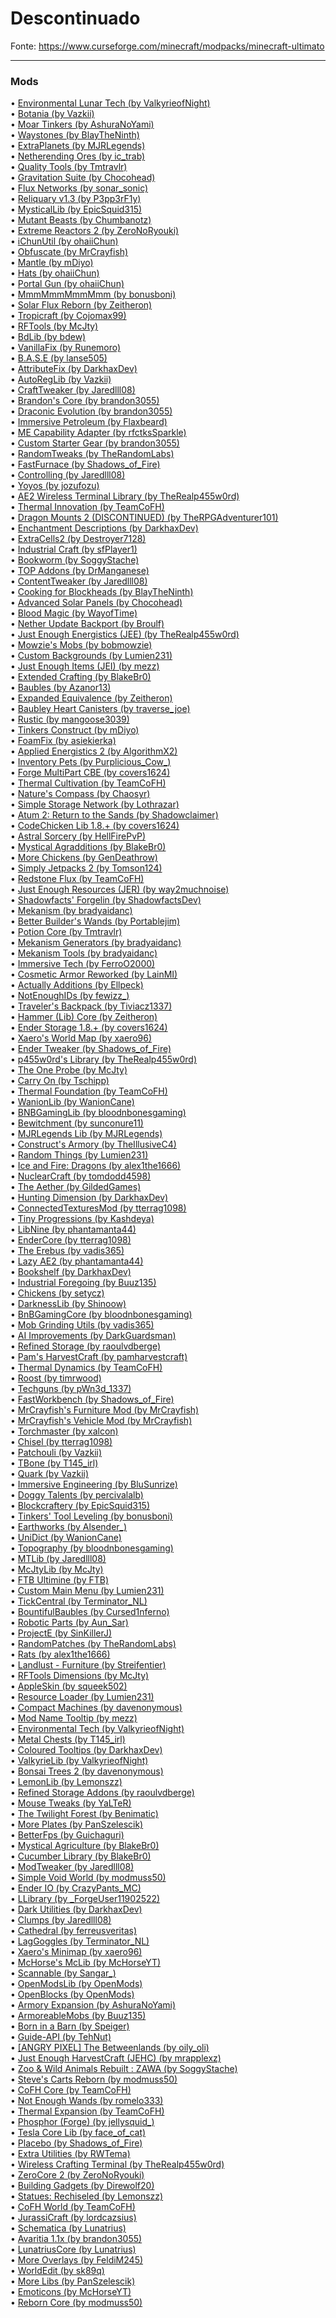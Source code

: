# Descontinuado  
  
Fonte: https://www.curseforge.com/minecraft/modpacks/minecraft-ultimato  
  
---  

### Mods
  
  
• [Environmental Lunar Tech (by ValkyrieofNight)](https://minecraft.curseforge.com/mc-mods/253565)  
• [Botania (by Vazkii)](https://minecraft.curseforge.com/mc-mods/225643)  
• [Moar Tinkers (by AshuraNoYami)](https://minecraft.curseforge.com/mc-mods/263624)  
• [Waystones (by BlayTheNinth)](https://minecraft.curseforge.com/mc-mods/245755)  
• [ExtraPlanets (by MJRLegends)](https://minecraft.curseforge.com/mc-mods/241291)  
• [Netherending Ores (by ic_trab)](https://minecraft.curseforge.com/mc-mods/274807)  
• [Quality Tools (by Tmtravlr)](https://minecraft.curseforge.com/mc-mods/264756)  
• [Gravitation Suite (by Chocohead)](https://minecraft.curseforge.com/mc-mods/253590)  
• [Flux Networks (by sonar_sonic)](https://minecraft.curseforge.com/mc-mods/248020)  
• [Reliquary v1.3 (by P3pp3rF1y)](https://minecraft.curseforge.com/mc-mods/241319)  
• [MysticalLib (by EpicSquid315)](https://minecraft.curseforge.com/mc-mods/277064)  
• [Mutant Beasts (by Chumbanotz)](https://minecraft.curseforge.com/mc-mods/336272)  
• [Extreme Reactors 2 (by ZeroNoRyouki)](https://minecraft.curseforge.com/mc-mods/250277)  
• [iChunUtil (by ohaiiChun)](https://minecraft.curseforge.com/mc-mods/229060)  
• [Obfuscate (by MrCrayfish)](https://minecraft.curseforge.com/mc-mods/289380)  
• [Mantle (by mDiyo)](https://minecraft.curseforge.com/mc-mods/74924 )  
• [Hats (by ohaiiChun)](https://minecraft.curseforge.com/mc-mods/229073)  
• [Portal Gun (by ohaiiChun)](https://minecraft.curseforge.com/mc-mods/229084)  
• [MmmMmmMmmMmm (by bonusboni)](https://minecraft.curseforge.com/mc-mods/225738)  
• [Solar Flux Reborn (by Zeitheron)](https://minecraft.curseforge.com/mc-mods/246974)  
• [Tropicraft (by Cojomax99)](https://minecraft.curseforge.com/mc-mods/254794)  
• [RFTools (by McJty)](https://minecraft.curseforge.com/mc-mods/224641)  
• [BdLib (by bdew)](https://minecraft.curseforge.com/mc-mods/70496 )  
• [VanillaFix (by Runemoro)](https://minecraft.curseforge.com/mc-mods/292785)  
• [B.A.S.E (by lanse505)](https://minecraft.curseforge.com/mc-mods/246996)  
• [AttributeFix (by DarkhaxDev)](https://minecraft.curseforge.com/mc-mods/280510)  
• [AutoRegLib (by Vazkii)](https://minecraft.curseforge.com/mc-mods/250363)  
• [CraftTweaker (by Jaredlll08)](https://minecraft.curseforge.com/mc-mods/239197)  
• [Brandon's Core (by brandon3055)](https://minecraft.curseforge.com/mc-mods/231382)  
• [Draconic Evolution (by brandon3055)](https://minecraft.curseforge.com/mc-mods/223565)  
• [Immersive Petroleum (by Flaxbeard)](https://minecraft.curseforge.com/mc-mods/268250)  
• [ME Capability Adapter (by rfctksSparkle)](https://minecraft.curseforge.com/mc-mods/281657)  
• [Custom Starter Gear (by brandon3055)](https://minecraft.curseforge.com/mc-mods/253735)  
• [RandomTweaks (by TheRandomLabs)](https://minecraft.curseforge.com/mc-mods/258205)  
• [FastFurnace (by Shadows_of_Fire)](https://minecraft.curseforge.com/mc-mods/299540)  
• [Controlling (by Jaredlll08)](https://minecraft.curseforge.com/mc-mods/250398)  
• [Yoyos (by jozufozu)](https://minecraft.curseforge.com/mc-mods/262692)  
• [AE2 Wireless Terminal Library (by TheRealp455w0rd)](https://minecraft.curseforge.com/mc-mods/304024)  
• [Thermal Innovation (by TeamCoFH)](https://minecraft.curseforge.com/mc-mods/291737)  
• [Dragon Mounts 2 (DISCONTINUED) (by TheRPGAdventurer101)](https://minecraft.curseforge.com/mc-mods/297333)  
• [Enchantment Descriptions (by DarkhaxDev)](https://minecraft.curseforge.com/mc-mods/250419)  
• [ExtraCells2 (by Destroyer7128)](https://minecraft.curseforge.com/mc-mods/229218)  
• [Industrial Craft (by sfPlayer1)](https://minecraft.curseforge.com/mc-mods/242638)  
• [Bookworm (by SoggyStache)](https://minecraft.curseforge.com/mc-mods/302957)  
• [TOP Addons (by DrManganese)](https://minecraft.curseforge.com/mc-mods/247111)  
• [ContentTweaker (by Jaredlll08)](https://minecraft.curseforge.com/mc-mods/237065)  
• [Cooking for Blockheads (by BlayTheNinth)](https://minecraft.curseforge.com/mc-mods/231484)  
• [Advanced Solar Panels (by Chocohead)](https://minecraft.curseforge.com/mc-mods/252714)  
• [Blood Magic  (by WayofTime)](https://minecraft.curseforge.com/mc-mods/224791)  
• [Nether Update Backport (by Broulf)](https://minecraft.curseforge.com/mc-mods/384529)  
• [Just Enough Energistics (JEE) (by TheRealp455w0rd)](https://minecraft.curseforge.com/mc-mods/310812)  
• [Mowzie's Mobs (by bobmowzie)](https://minecraft.curseforge.com/mc-mods/250498)  
• [Custom Backgrounds (by Lumien231)](https://minecraft.curseforge.com/mc-mods/225928)  
• [Just Enough Items (JEI) (by mezz)](https://minecraft.curseforge.com/mc-mods/238222)  
• [Extended Crafting (by BlakeBr0)](https://minecraft.curseforge.com/mc-mods/268387)  
• [Baubles (by Azanor13)](https://minecraft.curseforge.com/mc-mods/227083)  
• [Expanded Equivalence (by Zeitheron)](https://minecraft.curseforge.com/mc-mods/295222)  
• [Baubley Heart Canisters (by traverse_joe)](https://minecraft.curseforge.com/mc-mods/282947)  
• [Rustic (by mangoose3039)](https://minecraft.curseforge.com/mc-mods/256141)  
• [Tinkers Construct (by mDiyo)](https://minecraft.curseforge.com/mc-mods/74072 )  
• [Foam​Fix (by asiekierka)](https://minecraft.curseforge.com/mc-mods/278494)  
• [Applied Energistics 2 (by AlgorithmX2)](https://minecraft.curseforge.com/mc-mods/223794)  
• [Inventory Pets (by Purplicious_Cow_)](https://minecraft.curseforge.com/mc-mods/229380)  
• [Forge MultiPart CBE (by covers1624)](https://minecraft.curseforge.com/mc-mods/258426)  
• [Thermal Cultivation (by TeamCoFH)](https://minecraft.curseforge.com/mc-mods/271835)  
• [Nature's Compass (by Chaosyr)](https://minecraft.curseforge.com/mc-mods/252848)  
• [Simple Storage Network (by Lothrazar)](https://minecraft.curseforge.com/mc-mods/268495)  
• [Atum 2: Return to the Sands (by Shadowclaimer)](https://minecraft.curseforge.com/mc-mods/59621 )  
• [CodeChicken Lib 1.8.+ (by covers1624)](https://minecraft.curseforge.com/mc-mods/242818)  
• [Astral Sorcery (by HellFirePvP)](https://minecraft.curseforge.com/mc-mods/241721)  
• [Mystical Agradditions (by BlakeBr0)](https://minecraft.curseforge.com/mc-mods/256247)  
• [More Chickens (by GenDeathrow)](https://minecraft.curseforge.com/mc-mods/251786)  
• [Simply Jetpacks 2 (by Tomson124)](https://minecraft.curseforge.com/mc-mods/251792)  
• [Redstone Flux (by TeamCoFH)](https://minecraft.curseforge.com/mc-mods/270789)  
• [Just Enough Resources (JER) (by way2muchnoise)](https://minecraft.curseforge.com/mc-mods/240630)  
• [Shadowfacts' Forgelin (by ShadowfactsDev)](https://minecraft.curseforge.com/mc-mods/248453)  
• [Mekanism (by bradyaidanc)](https://minecraft.curseforge.com/mc-mods/268560)  
• [Better Builder's Wands (by Portablejim)](https://minecraft.curseforge.com/mc-mods/238403)  
• [Potion Core (by Tmtravlr)](https://minecraft.curseforge.com/mc-mods/242872)  
• [Mekanism Generators (by bradyaidanc)](https://minecraft.curseforge.com/mc-mods/268566)  
• [Mekanism Tools (by bradyaidanc)](https://minecraft.curseforge.com/mc-mods/268567)  
• [Immersive Tech (by FerroO2000)](https://minecraft.curseforge.com/mc-mods/274159)  
• [Cosmetic Armor Reworked (by LainMI)](https://minecraft.curseforge.com/mc-mods/237307)  
• [Actually Additions (by Ellpeck)](https://minecraft.curseforge.com/mc-mods/228404)  
• [NotEnoughIDs (by fewizz_)](https://minecraft.curseforge.com/mc-mods/235107)  
• [Traveler's Backpack (by Tiviacz1337)](https://minecraft.curseforge.com/mc-mods/321117)  
• [Hammer (Lib) Core (by Zeitheron)](https://minecraft.curseforge.com/mc-mods/247401)  
• [Ender Storage 1.8.+ (by covers1624)](https://minecraft.curseforge.com/mc-mods/245174)  
• [Xaero's World Map (by xaero96)](https://minecraft.curseforge.com/mc-mods/317780)  
• [Ender Tweaker (by Shadows_of_Fire)](https://minecraft.curseforge.com/mc-mods/312195)  
• [p455w0rd's Library (by TheRealp455w0rd)](https://minecraft.curseforge.com/mc-mods/255232)  
• [The One Probe (by McJty)](https://minecraft.curseforge.com/mc-mods/245211)  
• [Carry On (by Tschipp)](https://minecraft.curseforge.com/mc-mods/274259)  
• [Thermal Foundation (by TeamCoFH)](https://minecraft.curseforge.com/mc-mods/222880)  
• [WanionLib (by WanionCane)](https://minecraft.curseforge.com/mc-mods/253043)  
• [BNBGamingLib (by bloodnbonesgaming)](https://minecraft.curseforge.com/mc-mods/229587)  
• [Bewitchment (by sunconure11)](https://minecraft.curseforge.com/mc-mods/285439)  
• [MJRLegends Lib (by MJRLegends)](https://minecraft.curseforge.com/mc-mods/284331)  
• [Construct's Armory (by TheIllusiveC4)](https://minecraft.curseforge.com/mc-mods/287683)  
• [Random Things (by Lumien231)](https://minecraft.curseforge.com/mc-mods/59816 )  
• [Ice and Fire: Dragons (by alex1the1666)](https://minecraft.curseforge.com/mc-mods/264231)  
• [NuclearCraft (by tomdodd4598)](https://minecraft.curseforge.com/mc-mods/226254)  
• [The Aether (by GildedGames)](https://minecraft.curseforge.com/mc-mods/255308)  
• [Hunting Dimension (by DarkhaxDev)](https://minecraft.curseforge.com/mc-mods/283235)  
• [ConnectedTexturesMod (by tterrag1098)](https://minecraft.curseforge.com/mc-mods/267602)  
• [Tiny Progressions (by Kashdeya)](https://minecraft.curseforge.com/mc-mods/250850)  
• [LibNine (by phantamanta44)](https://minecraft.curseforge.com/mc-mods/322344)  
• [EnderCore (by tterrag1098)](https://minecraft.curseforge.com/mc-mods/231868)  
• [The Erebus (by vadis365)](https://minecraft.curseforge.com/mc-mods/220698)  
• [Lazy AE2 (by phantamanta44)](https://minecraft.curseforge.com/mc-mods/322347)  
• [Bookshelf (by DarkhaxDev)](https://minecraft.curseforge.com/mc-mods/228525)  
• [Industrial Foregoing (by Buuz135)](https://minecraft.curseforge.com/mc-mods/266515)  
• [Chickens (by setycz)](https://minecraft.curseforge.com/mc-mods/241941)  
• [DarknessLib (by Shinoow)](https://minecraft.curseforge.com/mc-mods/349174)  
• [BnBGamingCore (by bloodnbonesgaming)](https://minecraft.curseforge.com/mc-mods/274341)  
• [Mob Grinding Utils (by vadis365)](https://minecraft.curseforge.com/mc-mods/254241)  
• [AI Improvements (by DarkGuardsman)](https://minecraft.curseforge.com/mc-mods/233019)  
• [Refined Storage (by raoulvdberge)](https://minecraft.curseforge.com/mc-mods/243076)  
• [Pam's HarvestCraft (by pamharvestcraft)](https://minecraft.curseforge.com/mc-mods/221857)  
• [Thermal Dynamics (by TeamCoFH)](https://minecraft.curseforge.com/mc-mods/227443)  
• [Roost (by timrwood)](https://minecraft.curseforge.com/mc-mods/277711)  
• [Techguns (by pWn3d_1337)](https://minecraft.curseforge.com/mc-mods/244201)  
• [FastWorkbench (by Shadows_of_Fire)](https://minecraft.curseforge.com/mc-mods/288885)  
• [MrCrayfish's Furniture Mod (by MrCrayfish)](https://minecraft.curseforge.com/mc-mods/55438 )  
• [MrCrayfish's Vehicle Mod (by MrCrayfish)](https://minecraft.curseforge.com/mc-mods/286660)  
• [Torchmaster (by xalcon)](https://minecraft.curseforge.com/mc-mods/254268)  
• [Chisel (by tterrag1098)](https://minecraft.curseforge.com/mc-mods/235279)  
• [Patchouli (by Vazkii)](https://minecraft.curseforge.com/mc-mods/306770)  
• [TBone (by T145_irl)](https://minecraft.curseforge.com/mc-mods/323527)  
• [Quark (by Vazkii)](https://minecraft.curseforge.com/mc-mods/243121)  
• [Immersive Engineering (by BluSunrize)](https://minecraft.curseforge.com/mc-mods/231951)  
• [Doggy Talents (by percivalalb)](https://minecraft.curseforge.com/mc-mods/271050)  
• [Blockcraftery (by EpicSquid315)](https://minecraft.curseforge.com/mc-mods/278882)  
• [Tinkers' Tool Leveling (by bonusboni)](https://minecraft.curseforge.com/mc-mods/250957)  
• [Earthworks (by Alsender_)](https://minecraft.curseforge.com/mc-mods/255427)  
• [UniDict (by WanionCane)](https://minecraft.curseforge.com/mc-mods/244258)  
• [Topography (by bloodnbonesgaming)](https://minecraft.curseforge.com/mc-mods/297878)  
• [MTLib (by Jaredlll08)](https://minecraft.curseforge.com/mc-mods/253211)  
• [McJtyLib (by McJty)](https://minecraft.curseforge.com/mc-mods/233105)  
• [FTB Ultimine (by FTB)](https://minecraft.curseforge.com/mc-mods/386134)  
• [Custom Main Menu (by Lumien231)](https://minecraft.curseforge.com/mc-mods/226406)  
• [TickCentral (by Terminator_NL)](https://minecraft.curseforge.com/mc-mods/377201)  
• [BountifulBaubles (by Cursed1nferno)](https://minecraft.curseforge.com/mc-mods/313536)  
• [Robotic Parts (by Aun_Sar)](https://minecraft.curseforge.com/mc-mods/283377)  
• [ProjectE (by SinKillerJ)](https://minecraft.curseforge.com/mc-mods/226410)  
• [RandomPatches (by TheRandomLabs)](https://minecraft.curseforge.com/mc-mods/285612)  
• [Rats (by alex1the1666)](https://minecraft.curseforge.com/mc-mods/323596)  
• [Landlust - Furniture (by Streifentier)](https://minecraft.curseforge.com/mc-mods/272215)  
• [RFTools Dimensions (by McJty)](https://minecraft.curseforge.com/mc-mods/240950)  
• [AppleSkin (by squeek502)](https://minecraft.curseforge.com/mc-mods/248787)  
• [Resource Loader (by Lumien231)](https://minecraft.curseforge.com/mc-mods/226447)  
• [Compact Machines (by davenonymous)](https://minecraft.curseforge.com/mc-mods/224218)  
• [Mod Name Tooltip (by mezz)](https://minecraft.curseforge.com/mc-mods/238747)  
• [Environmental Tech (by ValkyrieofNight)](https://minecraft.curseforge.com/mc-mods/245453)  
• [Metal Chests (by T145_irl)](https://minecraft.curseforge.com/mc-mods/290145)  
• [Coloured Tooltips (by DarkhaxDev)](https://minecraft.curseforge.com/mc-mods/285684)  
• [ValkyrieLib (by ValkyrieofNight)](https://minecraft.curseforge.com/mc-mods/245480)  
• [Bonsai Trees 2 (by davenonymous)](https://minecraft.curseforge.com/mc-mods/278993)  
• [LemonLib (by Lemonszz)](https://minecraft.curseforge.com/mc-mods/306926)  
• [Refined Storage Addons (by raoulvdberge)](https://minecraft.curseforge.com/mc-mods/272302)  
• [Mouse Tweaks (by YaLTeR)](https://minecraft.curseforge.com/mc-mods/60089 )  
• [The Twilight Forest (by Benimatic)](https://minecraft.curseforge.com/mc-mods/227639)  
• [More Plates (by PanSzelescik)](https://minecraft.curseforge.com/mc-mods/266736)  
• [BetterFps (by Guichaguri)](https://minecraft.curseforge.com/mc-mods/229876)  
• [Mystical Agriculture (by BlakeBr0)](https://minecraft.curseforge.com/mc-mods/246640)  
• [Cucumber Library (by BlakeBr0)](https://minecraft.curseforge.com/mc-mods/272335)  
• [ModTweaker (by Jaredlll08)](https://minecraft.curseforge.com/mc-mods/220954)  
• [Simple Void World (by modmuss50)](https://minecraft.curseforge.com/mc-mods/254466)  
• [Ender IO (by CrazyPants_MC)](https://minecraft.curseforge.com/mc-mods/64578 )  
• [LLibrary (by _ForgeUser11902522)](https://minecraft.curseforge.com/mc-mods/243298)  
• [Dark Utilities (by DarkhaxDev)](https://minecraft.curseforge.com/mc-mods/242195)  
• [Clumps (by Jaredlll08)](https://minecraft.curseforge.com/mc-mods/256717)  
• [Cathedral (by ferreusveritas)](https://minecraft.curseforge.com/mc-mods/302514)  
• [LagGoggles (by Terminator_NL)](https://minecraft.curseforge.com/mc-mods/283525)  
• [Xaero's Minimap (by xaero96)](https://minecraft.curseforge.com/mc-mods/263420)  
• [McHorse's McLib (by McHorseYT)](https://minecraft.curseforge.com/mc-mods/304750)  
• [Scannable (by Sangar_)](https://minecraft.curseforge.com/mc-mods/266784)  
• [OpenModsLib (by OpenMods)](https://minecraft.curseforge.com/mc-mods/228815)  
• [OpenBlocks (by OpenMods)](https://minecraft.curseforge.com/mc-mods/228816)  
• [Armory Expansion (by AshuraNoYami)](https://minecraft.curseforge.com/mc-mods/293602)  
• [ArmoreableMobs (by Buuz135)](https://minecraft.curseforge.com/mc-mods/281316)  
• [Born in a Barn (by Speiger)](https://minecraft.curseforge.com/mc-mods/285789)  
• [Guide-API (by TehNut)](https://minecraft.curseforge.com/mc-mods/228832)  
• [[ANGRY PIXEL] The Betweenlands (by oily_oli)](https://minecraft.curseforge.com/mc-mods/243363)  
• [Just Enough HarvestCraft (JEHC) (by mrapplexz)](https://minecraft.curseforge.com/mc-mods/267939)  
• [Zoo & Wild Animals Rebuilt : ZAWA (by SoggyStache)](https://minecraft.curseforge.com/mc-mods/292547)  
• [Steve's Carts Reborn (by modmuss50)](https://minecraft.curseforge.com/mc-mods/253462)  
• [CoFH Core (by TeamCoFH)](https://minecraft.curseforge.com/mc-mods/69162 )  
• [Not Enough Wands (by romelo333)](https://minecraft.curseforge.com/mc-mods/235595)  
• [Thermal Expansion (by TeamCoFH)](https://minecraft.curseforge.com/mc-mods/69163 )  
• [Phosphor (Forge) (by jellysquid_)](https://minecraft.curseforge.com/mc-mods/318255)  
• [Tesla Core Lib (by face_of_cat)](https://minecraft.curseforge.com/mc-mods/254602)  
• [Placebo (by Shadows_of_Fire)](https://minecraft.curseforge.com/mc-mods/283644)  
• [Extra Utilities (by RWTema)](https://minecraft.curseforge.com/mc-mods/225561)  
• [Wireless Crafting Terminal (by TheRealp455w0rd)](https://minecraft.curseforge.com/mc-mods/244559)  
• [ZeroCore 2 (by ZeroNoRyouki)](https://minecraft.curseforge.com/mc-mods/247921)  
• [Building Gadgets (by Direwolf20)](https://minecraft.curseforge.com/mc-mods/298187)  
• [Statues: Rechiseled (by Lemonszz)](https://minecraft.curseforge.com/mc-mods/311592)  
• [CoFH World (by TeamCoFH)](https://minecraft.curseforge.com/mc-mods/271384)  
• [JurassiCraft (by lordcazsius)](https://minecraft.curseforge.com/mc-mods/226719)  
• [Schematica (by Lunatrius)](https://minecraft.curseforge.com/mc-mods/225603)  
• [Avaritia 1.1x (by brandon3055)](https://minecraft.curseforge.com/mc-mods/261348)  
• [LunatriusCore (by Lunatrius)](https://minecraft.curseforge.com/mc-mods/225605)  
• [More Overlays (by FeldiM245)](https://minecraft.curseforge.com/mc-mods/243478)  
• [WorldEdit (by sk89q)](https://minecraft.curseforge.com/mc-mods/225608)  
• [More Libs (by PanSzelescik)](https://minecraft.curseforge.com/mc-mods/304920)  
• [Emoticons (by McHorseYT)](https://minecraft.curseforge.com/mc-mods/311624)  
• [Reborn Core (by modmuss50)](https://minecraft.curseforge.com/mc-mods/237903)  